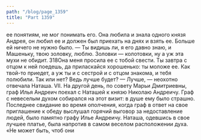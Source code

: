 ```yaml
---
path: "/blog/page_1359"
title: "Part 1359"
---
```


 ее понятиям, не мог понимать его. Она любила и знала одного князя Андрея, он любил ее и должен был приехать на днях и взять ее. Больше ей ничего не нужно было.
— Ты видишь ли, я его давно знаю, и Машеньку, твою золовку, люблю. Золовки — колотовки, ну а уж эта мухи не обидит. 318Она меня просила ее с тобой свести. Ты завтра с отцом к ней поедешь, да приласкайся хорошенько: ты моложе ее. Как твой-то приедет, а уж ты и с сестрой и с отцом знакома, и тебя полюбили. Так или нет? Ведь лучше будет?
— Лучше, — неохотно отвечала Наташа.
VII.
На другой день, по совету Марьи Дмитриевны, граф Илья Андреич поехал с Наташей к князю Николаю Андреичу. Граф с невеселым духом собирался на этот визит: в душе ему было страшно. Последнее свидание во время ополчения, когда граф в ответ на свое приглашение к обеду выслушал горячий выговор за недоставление людей, было памятно графу Илье Андреичу. Наташа, одевшись в свое лучшее платье, была напротив в самом веселом расположении духа. «Не может быть, чтоб они 
